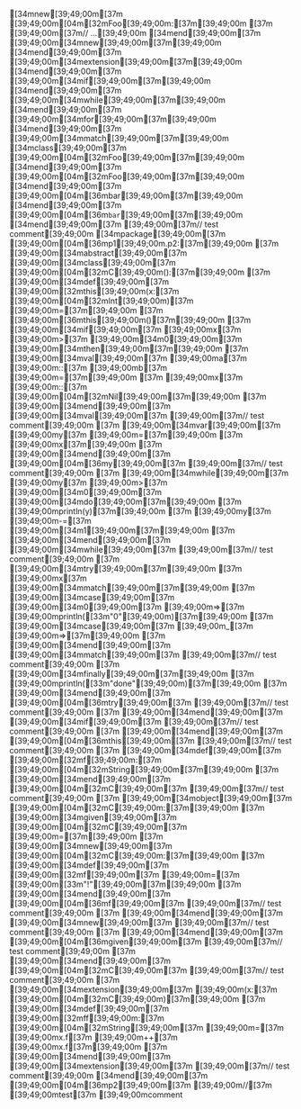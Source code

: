 [34mnew[39;49;00m[37m [39;49;00m[04m[32mFoo[39;49;00m:[37m[39;49;00m
[37m  [39;49;00m[37m// ...[39;49;00m
[34mend[39;49;00m[37m [39;49;00m[34mnew[39;49;00m[37m[39;49;00m
[34mend[39;49;00m[37m [39;49;00m[34mextension[39;49;00m[37m[39;49;00m
[34mend[39;49;00m[37m [39;49;00m[34mif[39;49;00m[37m[39;49;00m
[34mend[39;49;00m[37m [39;49;00m[34mwhile[39;49;00m[37m[39;49;00m
[34mend[39;49;00m[37m [39;49;00m[34mfor[39;49;00m[37m[39;49;00m
[34mend[39;49;00m[37m [39;49;00m[34mmatch[39;49;00m[37m[39;49;00m
[34mclass[39;49;00m[37m [39;49;00m[04m[32mFoo[39;49;00m[37m[39;49;00m
[34mend[39;49;00m[37m [39;49;00m[04m[32mFoo[39;49;00m[37m[39;49;00m
[34mend[39;49;00m[37m [39;49;00m[04m[36mbar[39;49;00m[37m[39;49;00m
[34mend[39;49;00m[37m [39;49;00m[04m[36m`bar`[39;49;00m[37m[39;49;00m
[34mend[39;49;00m[37m [39;49;00m[37m// test comment[39;49;00m
[34mpackage[39;49;00m[37m [39;49;00m[04m[36mp1[39;49;00m.p2:[37m[39;49;00m
[37m  [39;49;00m[34mabstract[39;49;00m[37m [39;49;00m[34mclass[39;49;00m[37m [39;49;00m[04m[32mC[39;49;00m():[37m[39;49;00m
[37m    [39;49;00m[34mdef[39;49;00m[37m [39;49;00m[32mthis[39;49;00m(x:[37m [39;49;00m[04m[32mInt[39;49;00m)[37m [39;49;00m=[37m[39;49;00m
[37m      [39;49;00m[36mthis[39;49;00m()[37m[39;49;00m
[37m      [39;49;00m[34mif[39;49;00m[37m [39;49;00mx[37m [39;49;00m>[37m [39;49;00m[34m0[39;49;00m[37m [39;49;00m[34mthen[39;49;00m[37m[39;49;00m
[37m        [39;49;00m[34mval[39;49;00m[37m [39;49;00ma[37m [39;49;00m::[37m [39;49;00mb[37m [39;49;00m=[37m[39;49;00m
[37m          [39;49;00mx[37m [39;49;00m::[37m [39;49;00m[04m[32mNil[39;49;00m[37m[39;49;00m
[37m        [39;49;00m[34mend[39;49;00m[37m [39;49;00m[34mval[39;49;00m[37m [39;49;00m[37m// test comment[39;49;00m
[37m        [39;49;00m[34mvar[39;49;00m[37m [39;49;00my[37m [39;49;00m=[37m[39;49;00m
[37m          [39;49;00mx[37m[39;49;00m
[37m        [39;49;00m[34mend[39;49;00m[37m [39;49;00m[04m[36my[39;49;00m[37m [39;49;00m[37m// test comment[39;49;00m
[37m        [39;49;00m[34mwhile[39;49;00m[37m [39;49;00my[37m [39;49;00m>[37m [39;49;00m[34m0[39;49;00m[37m [39;49;00m[34mdo[39;49;00m[37m[39;49;00m
[37m          [39;49;00mprintln(y)[37m[39;49;00m
[37m          [39;49;00my[37m [39;49;00m-=[37m [39;49;00m[34m1[39;49;00m[37m[39;49;00m
[37m        [39;49;00m[34mend[39;49;00m[37m [39;49;00m[34mwhile[39;49;00m[37m [39;49;00m[37m// test comment[39;49;00m
[37m        [39;49;00m[34mtry[39;49;00m[37m[39;49;00m
[37m          [39;49;00mx[37m [39;49;00m[34mmatch[39;49;00m[37m[39;49;00m
[37m            [39;49;00m[34mcase[39;49;00m[37m [39;49;00m[34m0[39;49;00m[37m [39;49;00m=>[37m [39;49;00mprintln([33m"0"[39;49;00m)[37m[39;49;00m
[37m            [39;49;00m[34mcase[39;49;00m[37m [39;49;00m_[37m [39;49;00m=>[37m[39;49;00m
[37m          [39;49;00m[34mend[39;49;00m[37m [39;49;00m[34mmatch[39;49;00m[37m [39;49;00m[37m// test comment[39;49;00m
[37m        [39;49;00m[34mfinally[39;49;00m[37m[39;49;00m
[37m          [39;49;00mprintln([33m"done"[39;49;00m)[37m[39;49;00m
[37m        [39;49;00m[34mend[39;49;00m[37m [39;49;00m[04m[36mtry[39;49;00m[37m [39;49;00m[37m// test comment[39;49;00m
[37m      [39;49;00m[34mend[39;49;00m[37m [39;49;00m[34mif[39;49;00m[37m [39;49;00m[37m// test comment[39;49;00m
[37m    [39;49;00m[34mend[39;49;00m[37m [39;49;00m[04m[36mthis[39;49;00m[37m [39;49;00m[37m// test comment[39;49;00m
[37m    [39;49;00m[34mdef[39;49;00m[37m [39;49;00m[32mf[39;49;00m:[37m [39;49;00m[04m[32mString[39;49;00m[37m[39;49;00m
[37m  [39;49;00m[34mend[39;49;00m[37m [39;49;00m[04m[32mC[39;49;00m[37m [39;49;00m[37m// test comment[39;49;00m
[37m  [39;49;00m[34mobject[39;49;00m[37m [39;49;00m[04m[32mC[39;49;00m:[37m[39;49;00m
[37m    [39;49;00m[34mgiven[39;49;00m[37m [39;49;00m[04m[32mC[39;49;00m[37m [39;49;00m=[37m[39;49;00m
[37m      [39;49;00m[34mnew[39;49;00m[37m [39;49;00m[04m[32mC[39;49;00m:[37m[39;49;00m
[37m        [39;49;00m[34mdef[39;49;00m[37m [39;49;00m[32mf[39;49;00m[37m [39;49;00m=[37m [39;49;00m[33m"!"[39;49;00m[37m[39;49;00m
[37m        [39;49;00m[34mend[39;49;00m[37m [39;49;00m[04m[36mf[39;49;00m[37m [39;49;00m[37m// test comment[39;49;00m
[37m      [39;49;00m[34mend[39;49;00m[37m [39;49;00m[34mnew[39;49;00m[37m [39;49;00m[37m// test comment[39;49;00m
[37m    [39;49;00m[34mend[39;49;00m[37m [39;49;00m[04m[36mgiven[39;49;00m[37m [39;49;00m[37m// test comment[39;49;00m
[37m  [39;49;00m[34mend[39;49;00m[37m [39;49;00m[04m[32mC[39;49;00m[37m [39;49;00m[37m// test comment[39;49;00m
[37m  [39;49;00m[34mextension[39;49;00m[37m [39;49;00m(x:[37m [39;49;00m[04m[32mC[39;49;00m)[37m[39;49;00m
[37m    [39;49;00m[34mdef[39;49;00m[37m [39;49;00m[32mff[39;49;00m:[37m [39;49;00m[04m[32mString[39;49;00m[37m [39;49;00m=[37m [39;49;00mx.f[37m [39;49;00m++[37m [39;49;00mx.f[37m[39;49;00m
[37m  [39;49;00m[34mend[39;49;00m[37m [39;49;00m[34mextension[39;49;00m[37m [39;49;00m[37m// test comment[39;49;00m
[34mend[39;49;00m[37m [39;49;00m[04m[36mp2[39;49;00m[37m [39;49;00m//[37m [39;49;00mtest[37m [39;49;00mcomment
